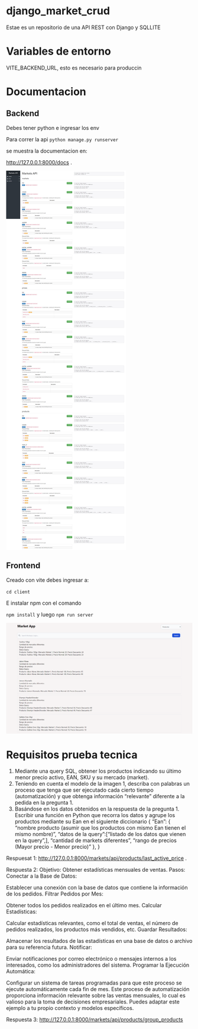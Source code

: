 # django_market_crud
Estae es un repositorio de una API REST con Django y SQLLITE


# Variables de entorno

VITE_BACKEND_URL, esto es necesario para produccin

# Documentacion
## Backend

Debes tener python e ingresar los env

Para correr la api
`python manage.py runserver     `

se muestra la documentacion en:

http://127.0.0.1:8000/docs .


<img align="center" src="/client/public/documentacion.png">

## Frontend

Creado con vite debes ingresar a:

 `cd client`
 
 E instalar npm con el comando 

`npm install`
 y luego
 `npm run server`


<img align="center" src="/client/public/marketapp.png">


# Requisitos prueba tecnica

1. Mediante una query SQL, obtener los productos indicando su último menor precio activo, EAN, SKU y su mercado (market).
2. Teniendo en cuenta el modelo de la imagen 1, describa con palabras un proceso que tenga que ser ejecutado cada cierto tiempo (automatización) y que obtenga información “relevante” diferente a la pedida en la pregunta 1.
3. Basándose en los datos obtenidos en la respuesta de la pregunta 1.
Escribir una función en Python que recorra los datos y agrupe los productos mediante su Ean en el siguiente diccionario 
{
	“Ean”: {
			“nombre producto (asumir que los productos con mismo Ean tienen el mismo nombre)”,
			“datos de la query”:[“listado de los datos que vienen en la query”,],
			“cantidad de markets diferentes”,
			“rango de precios (Mayor precio - Menor precio)”
},
}


Respuesat 1: 
http://127.0.0.1:8000/markets/api/products/last_active_price .

Respuesta 2:
Objetivo: Obtener estadísticas mensuales de ventas.
Pasos:
Conectar a la Base de Datos:

Establecer una conexión con la base de datos que contiene la información de los pedidos.
Filtrar Pedidos por Mes:

Obtener todos los pedidos realizados en el último mes.
Calcular Estadísticas:

Calcular estadísticas relevantes, como el total de ventas, el número de pedidos realizados, los productos más vendidos, etc.
Guardar Resultados:

Almacenar los resultados de las estadísticas en una base de datos o archivo para su referencia futura.
Notificar:

Enviar notificaciones por correo electrónico o mensajes internos a los interesados, como los administradores del sistema.
Programar la Ejecución Automática:

Configurar un sistema de tareas programadas para que este proceso se ejecute automáticamente cada fin de mes.
Este proceso de automatización proporciona información relevante sobre las ventas mensuales, lo cual es valioso para la toma de decisiones empresariales. Puedes adaptar este ejemplo a tu propio contexto y modelos específicos.

Respuesta 3:
http://127.0.0.1:8000/markets/api/products/group_products






